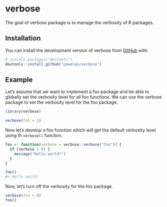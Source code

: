 
<!-- README.md is generated from README.Rmd. Please edit that file -->

# verbose

<!-- badges: start -->
<!-- badges: end -->

The goal of verbose package is to manage the verbosity of R packages.

## Installation

You can install the development version of verbose from
[GitHub](https://github.com/) with:

``` r
# install.packages("devtools")
devtools::install_github("pawelqs/verbose")
```

## Example

Let’s assume that we want to implement a foo package and be able to
globally set the verbosity level for all foo functions. We can use the
verbose package to set the verbosity level for the foo package.

``` r
library(verbose)

verbose(foo = 1)
```

Now let’s develop a foo function which will get the default verbosity
level using th `verbose()` function.

``` r
foo <- function(verbose = verbose::verbose("foo")) {
  if (verbose > 0) {
    message("Hello world!")
  }
}

foo()
#> Hello world!
```

Now, let’s turn off the verbosity for the foo package.

``` r
verbose(foo = 0)
foo()
```
